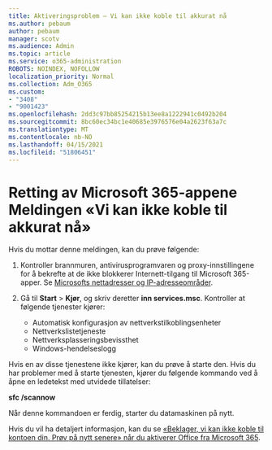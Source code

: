 ```yaml
---
title: Aktiveringsproblem – Vi kan ikke koble til akkurat nå
ms.author: pebaum
author: pebaum
manager: scotv
ms.audience: Admin
ms.topic: article
ms.service: o365-administration
ROBOTS: NOINDEX, NOFOLLOW
localization_priority: Normal
ms.collection: Adm_O365
ms.custom:
- "3408"
- "9001423"
ms.openlocfilehash: 2dd3c97bb85254215b13ee8a1222941c0492b204
ms.sourcegitcommit: 8bc60ec34bc1e40685e3976576e04a2623f63a7c
ms.translationtype: MT
ms.contentlocale: nb-NO
ms.lasthandoff: 04/15/2021
ms.locfileid: "51806451"
---
```

# <a name="fixing-the-microsoft-365-apps-we-are-unable-to-connect-right-now-message"></a>Retting av Microsoft 365-appene Meldingen «Vi kan ikke koble til akkurat nå»

Hvis du mottar denne meldingen, kan du prøve følgende:

1. Kontroller brannmuren, antivirusprogramvaren og proxy-innstillingene for å bekrefte at de ikke blokkerer Internett-tilgang til Microsoft 365-apper. Se [Microsofts nettadresser og IP-adresseområder](https://docs.microsoft.com/office365/enterprise/urls-and-ip-address-ranges).

2. Gå til **Start**  >  **Kjør**, og skriv deretter **inn services.msc**. Kontroller at følgende tjenester kjører:
    - Automatisk konfigurasjon av nettverkstilkoblingsenheter
    - Nettverkslistetjeneste
    - Nettverksplasseringsbevissthet
    - Windows-hendelseslogg

Hvis en av disse tjenestene ikke kjører, kan du prøve å starte den. Hvis du har problemer med å starte tjenesten, kjører du følgende kommando ved å åpne en ledetekst med utvidede tillatelser:

**sfc /scannow**

Når denne kommandoen er ferdig, starter du datamaskinen på nytt.

Hvis du vil ha detaljert informasjon, kan du se [«Beklager, vi kan ikke koble til kontoen din. Prøv på nytt senere» når du aktiverer Office fra Microsoft 365](https://docs.microsoft.com/office/troubleshoot/activation-installation/issue-when-activate-office-from-office-365).